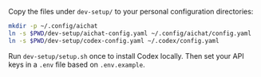 Copy the files under `dev-setup/` to your personal configuration directories:

```bash
mkdir -p ~/.config/aichat
ln -s $PWD/dev-setup/aichat-config.yaml ~/.config/aichat/config.yaml
ln -s $PWD/dev-setup/codex-config.yaml ~/.codex/config.yaml
```

Run `dev-setup/setup.sh` once to install Codex locally. Then set your API keys in a `.env` file based on `.env.example`.
